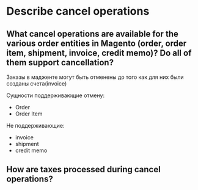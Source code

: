 # Describe cancel operations

## What cancel operations are available for the various order entities in Magento (order, order item, shipment, invoice, credit memo)? Do all of them support cancellation?

Заказы в мадженте могут быть отменены до того как для них были созданы счета(invoice)

Сущности поддерживающие отмену:

  * Order
  * Order Item

Не поддерживающие:

  * invoice
  * shipment
  * credit memo


## How are taxes processed during cancel operations?
